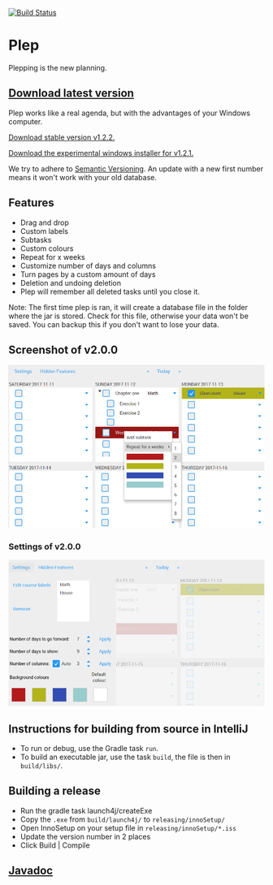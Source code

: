 [![Build Status](https://travis-ci.org/deltadak/plep.svg?branch=master)](https://travis-ci.org/deltadak/plep)
# Plep
Plepping is the new planning.
## [Download latest version](https://github.com/deltadak/plep/releases)

Plep works like a real agenda, but with the advantages of your Windows computer.

[Download stable version v1.2.2.](https://github.com/deltadak/plep/releases/download/v1.2.2/plep_v1.2.2.jar)

[Download the experimental windows installer for v1.2.1.](https://github.com/deltadak/plep/releases/download/v1.2.1/setup_plep_v1.2.1.exe)

We try to adhere to [Semantic Versioning](http://semver.org/). An update with a new first number means it won't work with your old database.

## Features
+ Drag and drop
+ Custom labels
+ Subtasks
+ Custom colours
+ Repeat for x weeks
+ Customize number of days and columns
+ Turn pages by a custom amount of days
+ Deletion and undoing deletion
+ Plep will remember all deleted tasks until you close it.

Note: The first time plep is ran, it will create a database file in the folder where the jar is stored. Check for this file, otherwise your data won't be saved. You can backup this if you don't want to lose your data.

## Screenshot of v2.0.0
![screenshot](screenshots/v2.0.0-beta.5.PNG)
### Settings of v2.0.0
![screenshot-settings](screenshots/v2.0.0-beta.5.settings.PNG)

## Instructions for building from source in IntelliJ
* To run or debug, use the Gradle task `run`.
* To build an executable jar, use the task `build`, the file is then in `build/libs/`.

## Building a release
* Run the gradle task launch4j/createExe 
* Copy the `.exe` from `build/launch4j/` to `releasing/innoSetup/`
* Open InnoSetup on your setup file in `releasing/innoSetup/*.iss`
* Update the version number in 2 places
* Click Build | Compile

## [Javadoc](http://htmlpreview.github.io/?https://github.com/deltadak/plep/blob/master/Javadoc/index.html)